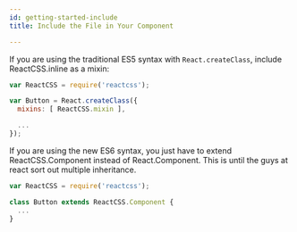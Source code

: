 ```yaml
---
id: getting-started-include
title: Include the File in Your Component

---
```

If you are using the traditional ES5 syntax with `React.createClass`, include ReactCSS.inline as a mixin:
```javascript
var ReactCSS = require('reactcss');

var Button = React.createClass({
  mixins: [ ReactCSS.mixin ],

  ...
});
```

If you are using the new ES6 syntax, you just have to extend ReactCSS.Component instead of React.Component. This is until the guys at react sort out multiple inheritance.
```javascript
var ReactCSS = require('reactcss');

class Button extends ReactCSS.Component {
  ...
}
```
